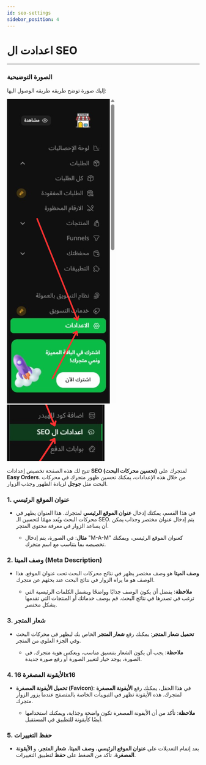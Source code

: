 ```yaml
---
id: seo-settings
sidebar_position: 4
---
```

# اعدادت ال SEO

---

### الصورة التوضيحية

إليك صورة توضح طريقه طريقه الوصول اليها:

![register](img/main-settings.png)
![register](img/seo-settings.png)

تتيح لك هذه الصفحة تخصيص إعدادات **SEO (تحسين محركات البحث)** لمتجرك على **Easy Orders**. من خلال هذه الإعدادات، يمكنك تحسين ظهور متجرك في محركات البحث مثل **جوجل** لزيادة الظهور وجذب الزوار.

### 1. **عنوان الموقع الرئيسي**

- في هذا القسم، يمكنك إدخال **عنوان الموقع الرئيسي** لمتجرك. هذا العنوان يظهر في محركات البحث ويُعد مهمًا لتحسين الـ SEO. يتم إدخال عنوان مختصر وجذاب يمكن أن يساعد الزوار في معرفة محتوى المتجر.
  
  - **مثال**: في الصورة، يتم إدخال "M-A-M" كعنوان الموقع الرئيسي، ويمكنك تخصيصه بما يتناسب مع اسم متجرك.

### 2. **وصف الميتا (Meta Description)**

- **وصف الميتا** هو وصف مختصر يظهر في نتائج محركات البحث تحت عنوان الموقع. هذا الوصف هو ما يراه الزوار في نتائج البحث عند بحثهم عن متجرك.
  
  - **ملاحظة**: يفضل أن يكون الوصف جذابًا وواضحًا ويشمل الكلمات الرئيسية التي ترغب في تصدرها في نتائج البحث. قم بوصف خدماتك أو المنتجات التي تقدمها بشكل مختصر.

### 3. **شعار المتجر**

- **تحميل شعار المتجر**: يمكنك رفع **شعار المتجر** الخاص بك ليظهر في محركات البحث وفي الجزء العلوي من المتجر.
  
  - **ملاحظة**: يجب أن يكون الشعار بتنسيق مناسب، ويعكس هوية متجرك. في الصورة، يوجد خيار لتغيير الصورة أو رفع صورة جديدة.

### 4. **الأيقونة المصغرة 16x16**

- **تحميل الأيقونة المصغرة (Favicon)**: في هذا الحقل، يمكنك رفع **الأيقونة المصغرة** لمتجرك. هذه الأيقونة تظهر في التبويبات الخاصة بالمتصفح عندما يزور الزوار متجرك.

  - **ملاحظة**: تأكد من أن الأيقونة المصغرة تكون واضحة وجذابة، ويمكنك استخدامها أيضًا كأيقونة للتطبيق في المستقبل.

### 5. **حفظ التغييرات**

- بعد إتمام التعديلات على **عنوان الموقع الرئيسي**، **وصف الميتا**، **شعار المتجر**، و **الأيقونة المصغرة**، تأكد من الضغط على **حفظ** لتطبيق التغييرات.

